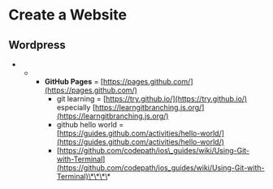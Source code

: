 # Create a Website

## Wordpress



* * * **GitHub Pages** = [https://pages.github.com/](https://pages.github.com/)
      * git learning = [https://try.github.io/](https://try.github.io/) especially [https://learngitbranching.js.org/](https://learngitbranching.js.org/)
      * github hello world = [https://guides.github.com/activities/hello-world/](https://guides.github.com/activities/hello-world/)
      * [https://github.com/codepath/ios\_guides/wiki/Using-Git-with-Terminal](https://github.com/codepath/ios_guides/wiki/Using-Git-with-Terminal)\*\*\*\*



